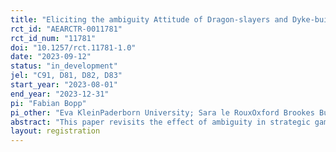 ```yaml
---
title: "Eliciting the ambiguity Attitude of Dragon-slayers and Dyke-builders - An Experimental Study"
rct_id: "AEARCTR-0011781"
rct_id_num: "11781"
doi: "10.1257/rct.11781-1.0"
date: "2023-09-12"
status: "in_development"
jel: "C91, D81, D82, D83"
start_year: "2023-08-01"
end_year: "2023-12-31"
pi: "Fabian Bopp"
pi_other: "Eva KleinPaderborn University; Sara le RouxOxford Brookes Business School"
abstract: "This paper revisits the effect of ambiguity in strategic games first investigated by Kelsey and le Roux (2017). Once again we consider the impact of ambiguity in two strategic settings: the best-shot and weakest-link versions of public goods provision. We use the recent belief elicitation methodology proposed by Baillon et al. (2021) to elicit model-free ambiguity parameters of subjects' beliefs and ambiguity attitudes and investigate whether the type of strategic setting has an impact on decision-makers' ambiguity aversion (both absolute and relative) and their degree of a(mbiguity)-insensitivity."
layout: registration
---
```


